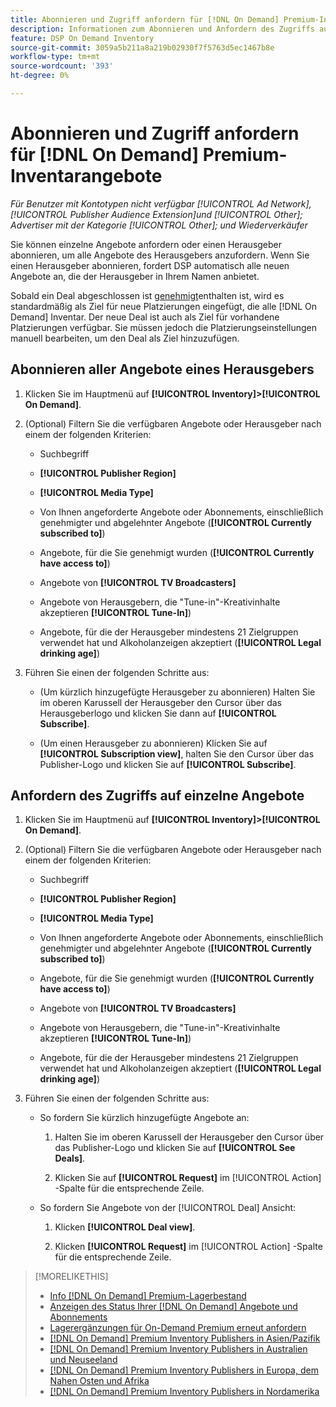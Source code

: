```yaml
---
title: Abonnieren und Zugriff anfordern für [!DNL On Demand] Premium-Inventarangebote
description: Informationen zum Abonnieren und Anfordern des Zugriffs auf[!DNL On Demand] Angebote.
feature: DSP On Demand Inventory
source-git-commit: 3059a5b211a8a219b02930f7f5763d5ec1467b8e
workflow-type: tm+mt
source-wordcount: '393'
ht-degree: 0%

---
```


# Abonnieren und Zugriff anfordern für [!DNL On Demand] Premium-Inventarangebote

*Für Benutzer mit Kontotypen nicht verfügbar [!UICONTROL Ad Network], [!UICONTROL Publisher Audience Extension]und [!UICONTROL Other]; Advertiser mit der Kategorie [!UICONTROL Other]; und Wiederverkäufer*

Sie können einzelne Angebote anfordern oder einen Herausgeber abonnieren, um alle Angebote des Herausgebers anzufordern. Wenn Sie einen Herausgeber abonnieren, fordert DSP automatisch alle neuen Angebote an, die der Herausgeber in Ihrem Namen anbietet.

Sobald ein Deal abgeschlossen ist [genehmigt](/help/dsp/inventory/on-demand-inventory-view-status.md)enthalten ist, wird es standardmäßig als Ziel für neue Platzierungen eingefügt, die alle [!DNL On Demand] Inventar. Der neue Deal ist auch als Ziel für vorhandene Platzierungen verfügbar. Sie müssen jedoch die Platzierungseinstellungen manuell bearbeiten, um den Deal als Ziel hinzuzufügen.

## Abonnieren aller Angebote eines Herausgebers

1. Klicken Sie im Hauptmenü auf **[!UICONTROL Inventory]>[!UICONTROL On Demand]**.

1. (Optional) Filtern Sie die verfügbaren Angebote oder Herausgeber nach einem der folgenden Kriterien:

   * Suchbegriff

   * **[!UICONTROL Publisher Region]**

   * **[!UICONTROL Media Type]**

   * Von Ihnen angeforderte Angebote oder Abonnements, einschließlich genehmigter und abgelehnter Angebote (**[!UICONTROL Currently subscribed to]**)

   * Angebote, für die Sie genehmigt wurden (**[!UICONTROL Currently have access to]**)

   * Angebote von **[!UICONTROL TV Broadcasters]**

   * Angebote von Herausgebern, die &quot;Tune-in&quot;-Kreativinhalte akzeptieren
      **[!UICONTROL Tune-In]**)

   * Angebote, für die der Herausgeber mindestens 21 Zielgruppen verwendet hat und Alkoholanzeigen akzeptiert (**[!UICONTROL Legal drinking age]**)

1. Führen Sie einen der folgenden Schritte aus:

   * (Um kürzlich hinzugefügte Herausgeber zu abonnieren) Halten Sie im oberen Karussell der Herausgeber den Cursor über das Herausgeberlogo und klicken Sie dann auf **[!UICONTROL Subscribe]**.

   * (Um einen Herausgeber zu abonnieren) Klicken Sie auf **[!UICONTROL Subscription view]**, halten Sie den Cursor über das Publisher-Logo und klicken Sie auf **[!UICONTROL Subscribe]**.

## Anfordern des Zugriffs auf einzelne Angebote

1. Klicken Sie im Hauptmenü auf **[!UICONTROL Inventory]>[!UICONTROL On Demand]**.

1. (Optional) Filtern Sie die verfügbaren Angebote oder Herausgeber nach einem der folgenden Kriterien:

   * Suchbegriff

   * **[!UICONTROL Publisher Region]**

   * **[!UICONTROL Media Type]**

   * Von Ihnen angeforderte Angebote oder Abonnements, einschließlich genehmigter und abgelehnter Angebote (**[!UICONTROL Currently subscribed to]**)

   * Angebote, für die Sie genehmigt wurden (**[!UICONTROL Currently have access to]**)

   * Angebote von **[!UICONTROL TV Broadcasters]**

   * Angebote von Herausgebern, die &quot;Tune-in&quot;-Kreativinhalte akzeptieren
      **[!UICONTROL Tune-In]**)

   * Angebote, für die der Herausgeber mindestens 21 Zielgruppen verwendet hat und Alkoholanzeigen akzeptiert (**[!UICONTROL Legal drinking age]**)

1. Führen Sie einen der folgenden Schritte aus:

   * So fordern Sie kürzlich hinzugefügte Angebote an:

      1. Halten Sie im oberen Karussell der Herausgeber den Cursor über das Publisher-Logo und klicken Sie auf **[!UICONTROL See Deals]**.

      1. Klicken Sie auf **[!UICONTROL Request]** im [!UICONTROL Action] -Spalte für die entsprechende Zeile.
   * So fordern Sie Angebote von der [!UICONTROL Deal] Ansicht:

      1. Klicken **[!UICONTROL Deal view]**.

      1. Klicken **[!UICONTROL Request]** im [!UICONTROL Action] -Spalte für die entsprechende Zeile.


>[!MORELIKETHIS]
>
>* [Info [!DNL On Demand] Premium-Lagerbestand](on-demand-inventory-about.md)
>* [Anzeigen des Status Ihrer [!DNL On Demand] Angebote und Abonnements](on-demand-inventory-view-status.md)
>* [Lagerergänzungen für On-Demand Premium erneut anfordern](on-demand-inventory-rerequest.md)
>* [[!DNL On Demand] Premium Inventory Publishers in Asien/Pazifik](on-demand-inventory-publishers-apac.md)
>* [[!DNL On Demand] Premium Inventory Publishers in Australien und Neuseeland](on-demand-inventory-publishers-anz.md)
>* [[!DNL On Demand] Premium Inventory Publishers in Europa, dem Nahen Osten und Afrika](on-demand-inventory-publishers-emea.md)
>* [[!DNL On Demand] Premium Inventory Publishers in Nordamerika](on-demand-inventory-publishers-na.md)


